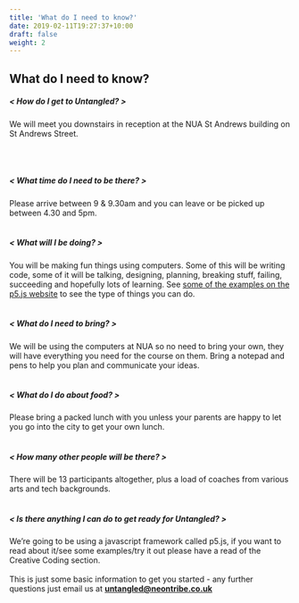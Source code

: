 ```yaml
---
title: 'What do I need to know?'
date: 2019-02-11T19:27:37+10:00
draft: false
weight: 2
---
```


## What do I need to know?

##### < How do I get to Untangled? >

We will meet you downstairs in reception at the NUA St Andrews building on St Andrews Street.

<br>
<br>

##### < What time do I need to be there? >

Please arrive between 9 & 9.30am and you can leave or be picked up between 4.30 and 5pm.
<br>
<br>

##### < What will I be doing? >
You will be making fun things using computers. Some of this will be writing code, some of it will be talking, designing, planning, breaking stuff, failing, succeeding and hopefully lots of learning. See [some of the examples on the p5.js website](https://p5js.org/examples/) to see the type of things you can do.
<br>
<br>
##### < What do I need to bring? >

We will be using the computers at NUA so no need to bring your own, they will have everything you need for the course on them. Bring a notepad and pens to help you plan and communicate your ideas.
<br>
<br>

##### < What do I do about food? >
Please bring a packed lunch with you unless your parents are happy to let you go into the city to get your own lunch.
<br>
<br>
##### < How many other people will be there? >
There will be 13 participants altogether, plus a load of coaches from various arts and tech backgrounds.
<br>
<br>
##### < Is there anything I can do to get ready for Untangled? >
We’re going to be using a javascript framework called p5.js, if you want to read about it/see some examples/try it out please have a read of the Creative Coding section.
<br>
<br>
This is just some basic information to get you started - any further questions just email us at <b>untangled@neontribe.co.uk</b>  <br>
